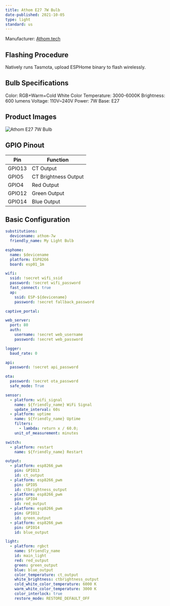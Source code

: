 ```yaml
---
title: Athom E27 7W Bulb
date-published: 2021-10-05
type: light
standard: us
---
```


Manufacturer: [Athom.tech](https://www.athom.tech/blank-1/7w-2-pack)

## Flashing Procedure

Natively runs Tasmota, upload ESPHome binary to flash wirelessly.

## Bulb Specifications

Color: RGB+Warm+Cold White
Color Temperature: 3000-6000K
Brightness: 600 lumens
Voltage: 110V~240V
Power: 7W
Base:  E27

## Product Images

![Athom E27 7W Bulb](/Athom-E27-7W-Bulb.png "Athom E27 7W Bulb")

## GPIO Pinout

| Pin    | Function             |
| ------ | -------------------- |
| GPIO13 | CT Output            |
| GPIO5  | CT Brightness Output |
| GPIO4  | Red Output           |
| GPIO12 | Green Output         |
| GPIO14 | Blue Output          |

## Basic Configuration

```yaml
substitutions:
  devicename: athom-7w
  friendly_name: My Light Bulb

esphome:
  name: $devicename
  platform: ESP8266
  board: esp01_1m

wifi:
  ssid: !secret wifi_ssid
  password: !secret wifi_password
  fast_connect: true
  ap:
    ssid: ESP-${devicename}
    password: !secret fallback_password

captive_portal:

web_server:
  port: 80
  auth:
    username: !secret web_username
    password: !secret web_password

logger:
  baud_rate: 0

api:
  password: !secret api_password

ota:
  password: !secret ota_password
  safe_mode: True

sensor:
  - platform: wifi_signal
    name: ${friendly_name} WiFi Signal
    update_interval: 60s
  - platform: uptime
    name: ${friendly_name} Uptime
    filters:
      - lambda: return x / 60.0;
    unit_of_measurement: minutes

switch:
  - platform: restart
    name: ${friendly_name} Restart

output:
  - platform: esp8266_pwm
    pin: GPIO13
    id: ct_output
  - platform: esp8266_pwm
    pin: GPIO5
    id: ctbrightness_output
  - platform: esp8266_pwm
    pin: GPIO4
    id: red_output
  - platform: esp8266_pwm
    pin: GPIO12
    id: green_output
  - platform: esp8266_pwm
    pin: GPIO14
    id: blue_output

light:
  - platform: rgbct
    name: $friendly_name
    id: main_light
    red: red_output
    green: green_output
    blue: blue_output
    color_temperature: ct_output
    white_brightness: ctbrightness_output
    cold_white_color_temperature: 6000 K
    warm_white_color_temperature: 3000 K
    color_interlock: true
    restore_mode: RESTORE_DEFAULT_OFF
```
